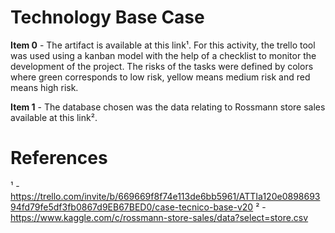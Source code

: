 # Technology Base Case

**Item 0** - The artifact is available at this link¹. For this activity, the trello tool was used using a kanban model with the help of a checklist to monitor the development of the project. The risks of the tasks were defined by colors where green corresponds to low risk, yellow means medium risk and red means high risk.

**Item 1** - The database chosen was the data relating to Rossmann store sales available at this link².


# References

¹ - https://trello.com/invite/b/669669f8f74e113de6bb5961/ATTIa120e089869394fd79fe5df3fb0867d9EB67BED0/case-tecnico-base-v20
² - https://www.kaggle.com/c/rossmann-store-sales/data?select=store.csv
